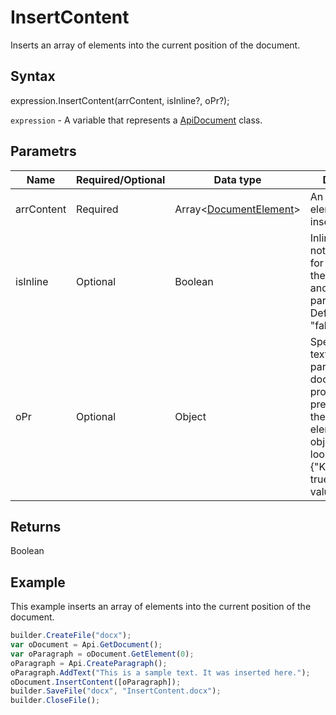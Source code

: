 # InsertContent

Inserts an array of elements into the current position of the document.

## Syntax

expression.InsertContent(arrContent, isInline?, oPr?);

`expression` - A variable that represents a [ApiDocument](../ApiDocument.md) class.

## Parametrs

| **Name** | **Required/Optional** | **Data type** | **Description** |
| ------------- | ------------- | ------------- | ------------- |
| arrContent | Required | Array<[DocumentElement](../../../Enumerations/DocumentElement.md)> | An array of elements to insert. |
| isInline | Optional | Boolean | Inline insert or not (works only for the last and the first element and only if it's a paragraph). Default value is "false". |
| oPr | Optional | Object | Specifies that text and paragraph document properties are preserved for the inserted elements. The object should look like this: {"KeepTextOnly": true}. Default value is "null". |

## Returns

Boolean

## Example

This example inserts an array of elements into the current position of the document.

```javascript
builder.CreateFile("docx");
var oDocument = Api.GetDocument();
var oParagraph = oDocument.GetElement(0);
oParagraph = Api.CreateParagraph();
oParagraph.AddText("This is a sample text. It was inserted here.");
oDocument.InsertContent([oParagraph]);
builder.SaveFile("docx", "InsertContent.docx");
builder.CloseFile();
```
